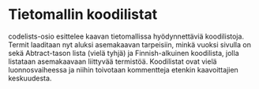 # Tietomallin koodilistat

codelists-osio esittelee kaavan tietomallissa hyödynnettäviä koodilistoja. Termit laaditaan nyt aluksi asemakaavan tarpeisiin, minkä vuoksi sivulla on sekä Abtract-tason lista (vielä tyhjä) ja Finnish-alkuinen koodilista, jolla listataan asemakaavaan liittyvää termistöä. Koodilistat ovat vielä luonnosvaiheessa ja niihin toivotaan kommentteja etenkin kaavoittajien keskuudesta.

